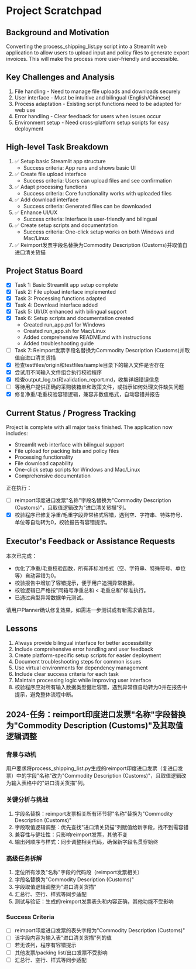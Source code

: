 # Project Scratchpad

## Background and Motivation
Converting the process_shipping_list.py script into a Streamlit web application to allow users to upload input and policy files to generate export invoices. This will make the process more user-friendly and accessible.

## Key Challenges and Analysis
1. File handling - Need to manage file uploads and downloads securely
2. User interface - Must be intuitive and bilingual (English/Chinese)
3. Process adaptation - Existing script functions need to be adapted for web use
4. Error handling - Clear feedback for users when issues occur
5. Environment setup - Need cross-platform setup scripts for easy deployment

## High-level Task Breakdown
1. ✅ Setup basic Streamlit app structure
   - Success criteria: App runs and shows basic UI
2. ✅ Create file upload interface
   - Success criteria: Users can upload files and see confirmation
3. ✅ Adapt processing functions
   - Success criteria: Core functionality works with uploaded files
4. ✅ Add download interface
   - Success criteria: Generated files can be downloaded
5. ✅ Enhance UI/UX
   - Success criteria: Interface is user-friendly and bilingual
6. ✅ Create setup scripts and documentation
   - Success criteria: One-click setup works on both Windows and Mac/Linux
7. ✅ Reimport发票字段名替换为Commodity Description (Customs)并取值自进口清关货描

## Project Status Board
- [x] Task 1: Basic Streamlit app setup complete
- [x] Task 2: File upload interface implemented
- [x] Task 3: Processing functions adapted
- [x] Task 4: Download interface added
- [x] Task 5: UI/UX enhanced with bilingual support
- [x] Task 6: Setup scripts and documentation created
  - Created run_app.ps1 for Windows
  - Created run_app.sh for Mac/Linux
  - Added comprehensive README.md with instructions
  - Added troubleshooting guide
- [ ] Task 7: Reimport发票字段名替换为Commodity Description (Customs)并取值自进口清关货描
- [x] 检查testfiles/origin和testfiles/sample目录下的输入文件是否存在
- [x] 尝试用不同输入文件组合执行校验程序
- [x] 检查output_log.txt和validation_report.md，收集详细错误信息
- [ ] 等待用户提供正确的采购装箱单和政策文件，或指示如何处理文件缺失问题
- [x] 修复净重/毛重校验容错逻辑，兼容非数值格式，自动容错并报告

## Current Status / Progress Tracking
Project is complete with all major tasks finished. The application now includes:
- Streamlit web interface with bilingual support
- File upload for packing lists and policy files
- Processing functionality
- File download capability
- One-click setup scripts for Windows and Mac/Linux
- Comprehensive documentation

正在执行：
- [ ] reimport印度进口发票"名称"字段名替换为"Commodity Description (Customs)"，且取值逻辑改为"进口清关货描"列。
- [x] 校验程序已修复净重/毛重字段异常格式容错，遇到空、字符串、特殊符号、单位等自动转为0，校验报告有容错提示。

## Executor's Feedback or Assistance Requests
本次已完成：
- 优化了净重/毛重校验函数，所有非标准格式（空、字符串、特殊符号、单位等）自动容错为0。
- 校验报告中增加了容错提示，便于用户追溯异常数据。
- 校验逻辑已严格按"同箱号净重总和 < 毛重总和"标准执行。
- 已通过典型异常数据单元测试。

请用户Planner确认修复效果，如需进一步测试或有新需求请告知。

## Lessons
1. Always provide bilingual interface for better accessibility
2. Include comprehensive error handling and user feedback
3. Create platform-specific setup scripts for easier deployment
4. Document troubleshooting steps for common issues
5. Use virtual environments for dependency management
6. Include clear success criteria for each task
7. Maintain processing logic while improving user interface
8. 校验程序应对所有输入数据类型健壮容错，遇到异常值自动转为0并在报告中提示，避免整体流程中断。

## 2024-任务：reimport印度进口发票"名称"字段替换为"Commodity Description (Customs)"及其取值逻辑调整

### 背景与动机
用户要求将process_shipping_list.py生成的reimport印度进口发票（复进口发票）中的字段"名称"改为"Commodity Description (Customs)"，且取值逻辑改为输入表格中的"进口清关货描"列。

### 关键分析与挑战
1. 字段名替换：reimport发票相关所有环节将"名称"替换为"Commodity Description (Customs)"
2. 字段取值逻辑调整：优先查找"进口清关货描"列赋值给新字段，找不到需容错
3. 兼容性与健壮性：只影响reimport发票，其他不变
4. 输出列顺序与样式：同步调整相关代码，确保新字段名贯穿始终

### 高级任务拆解
1. 定位所有涉及"名称"字段的代码段（reimport发票相关）
2. 字段名替换为"Commodity Description (Customs)"
3. 字段取值逻辑调整为"进口清关货描"
4. 汇总行、空行、样式等同步适配
5. 测试与验证：生成的reimport发票表头和内容正确，其他功能不受影响

### Success Criteria
- [ ] reimport印度进口发票的表头字段为"Commodity Description (Customs)"
- [ ] 该字段内容为输入表"进口清关货描"列的值
- [ ] 若无该列，程序有容错提示
- [ ] 其他发票/packing list/出口发票不受影响
- [ ] 汇总行、空行、样式等同步适配 
